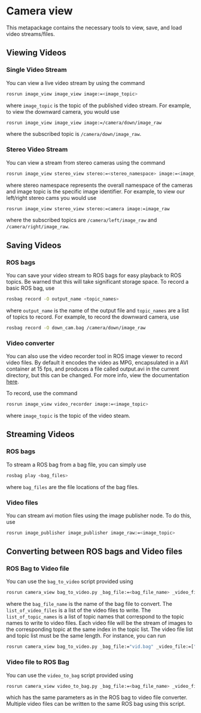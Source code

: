 # Camera view

This metapackage contains the necessary tools to view, save, and load video streams/files.

## Viewing Videos
### Single Video Stream 
You can view a live video stream by using the command
```bash
rosrun image_view image_view image:=<image_topic>
```
where `image_topic` is the topic of the published video stream. For example, to view the downward camera, you would use
```bash
rosrun image_view image_view image:=/camera/down/image_raw
```
where the subscribed topic is `/camera/down/image_raw`.

### Stereo Video Stream
You can view a stream from stereo cameras using the command
```bash
rosrun image_view stereo_view stereo:=<stereo_namespace> image:=<image_topic>
```
where stereo namespace represents the overall namespace of the cameras and image topic is the specific image identifier. For example, to view our left/right stereo cams you would use
```bash
rosrun image_view stereo_view stereo:=camera image:=image_raw
```
where the subscribed topics are `/camera/left/image_raw` and `/camera/right/image_raw`.

## Saving Videos
### ROS bags
You can save your video stream to ROS bags for easy playback to ROS topics. Be warned that this will take significant storage space. To record a basic ROS bag, use
```bash
rosbag record -O output_name <topic_names>
```
where `output_name` is the name of the output file and `topic_names` are a list of topics to record. For example, to record the downward camera, use
```bash
rosbag record -O down_cam.bag /camera/down/image_raw
```

### Video converter
You can also use the video recorder tool in ROS image viewer to record video files. By default it encodes the video as MPG, encapsulated in a AVI container at 15 fps, and produces a file called output.avi in the current directory, but this can be changed. For more info, view the documentation [here](http://wiki.ros.org/image_view#image_view.2Fdiamondback.video_recorder).

To record, use the command
```bash
rosrun image_view video_recorder image:=<image_topic>
```
where `image_topic` is the topic of the video steam.

## Streaming Videos
### ROS bags
To stream a ROS bag from a bag file, you can simply use
```bash
rosbag play <bag_files>
```
where `bag_files` are the file locations of the bag files.
### Video files
You can stream avi motion files using the image publisher node. To do this, use
```bash
rosrun image_publisher image_publisher image_raw:=<image_topic>
```

## Converting between ROS bags and Video files

### ROS Bag to Video file
You can use the `bag_to_video` script provided using
```bash
rosrun camera_view bag_to_video.py _bag_file:=<bag_file_name> _video_file:=<list_of_video_files> _topic_name:=<list_of_topic_names>
```
where the `bag_file_name` is the name of the bag file to convert. The `list_of_video_files` is a list of the video files to write. The `list_of_topic_names` is a list of topic names that correspond to the topic names to write to video files. Each video file will be the stream of images to the corresponding topic at the same index in the topic list. The video file list and topic list must be the same length.
For instance, you can run 
```bash
rosrun camera_view bag_to_video.py _bag_file:="vid.bag" _video_file:=["vid1.avi", "vid2.avi"] _topic_name:=["/camera/image/vid1", "/camera/image/vid2]
```

### Video file to ROS Bag
You can use the `video_to_bag` script provided using
```bash
rosrun camera_view video_to_bag.py _bag_file:=<bag_file_name> _video_file:=<list_of_video_files> _topic_name:=<list_of_topic_names>
```
which has the same parameters as in the ROS bag to video file converter. Multiple video files can be written to the same ROS bag using this script.
